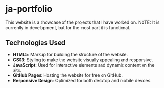 # ja-portfolio

This website is a showcase of the projects that I have worked on.
NOTE: It is currently in development, but for the most part it is functional.

## Technologies Used
- **HTML5**: Markup for building the structure of the website.
- **CSS3**: Styling to make the website visually appealing and responsive.
- **JavaScript**: Used for interactive elements and dynamic content on the site.
- **GitHub Pages**: Hosting the website for free on GitHub.
- **Responsive Design**: Optimized for both desktop and mobile devices.
